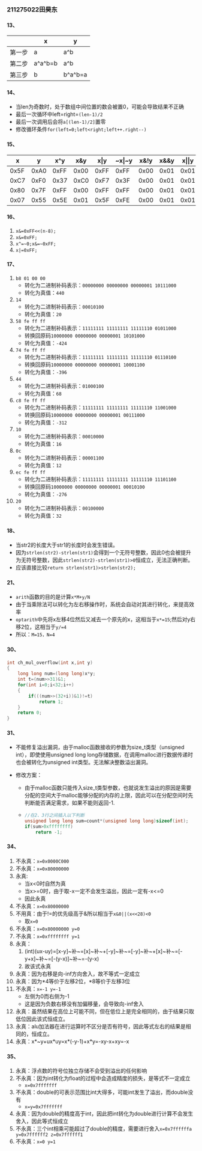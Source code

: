 ### 211275022田昊东

#### 13、

|        | x         | y         |
| ------ | --------- | --------- |
| 第一步 | a         | a^b       |
| 第二步 | a\^a\^b=b | a^b       |
| 第三步 | b         | b\^a\^b=a |

#### 14、

- 当len为奇数时，处于数组中间位置的数会被置0，可能会导致结果不正确
- 最后一次循环中left=right=`(len-1)/2`
- 最后一次调用后会将`a[(len-1)/2]`置零
- 修改循环条件`for(left=0;left<right;left++.right--)`

#### 15、

| x    | y    | x^y  | x&y  | x\|y | \~x\|\~y | x&!y | x&&y | x\|\|y | !x\|\|!y | x&&~y |
| ---- | ---- | ---- | ---- | ---- | -------- | ---- | ---- | ------ | -------- | ----- |
| 0x5F | 0xA0 | 0xFF | 0x00 | 0xFF | 0xFF     | 0x00 | 0x01 | 0x01   | 0x00     | 0x01  |
| 0xC7 | 0xF0 | 0x37 | 0xC0 | 0xF7 | 0x3F     | 0x00 | 0x01 | 0x01   | 0x00     | 0x01  |
| 0x80 | 0x7F | 0xFF | 0x00 | 0xFF | 0xFF     | 0x00 | 0x01 | 0x01   | 0x00     | 0x01  |
| 0x07 | 0x55 | 0x5E | 0x01 | 0x5F | 0xFE     | 0x00 | 0x01 | 0x01   | 0x00     | 0x01  |

#### 16、

1. `x&=0xFF<<(n-8);`
2. `x&=0xFF;`
3. `x^=~0;x&=~0xFF;`
4. `x|=0xFF;`

#### 17、

1. `b8 01 00 00`
   - 转化为二进制补码表示：`00000000 00000000 00000001 10111000`
   - 转化为真值：`440`
2. `14`
   - 转化为二进制补码表示：`00010100`
   - 转化为真值：`20`
3. `58 fe ff ff`
   - 转化为二进制补码表示：`11111111 11111111 11111110 01011000`
   - 转换回原码`10000000 00000000 00000001 10101000`
   - 转化为真值：`-424`
4. `74 fe ff ff`
   - 转化为二进制补码表示：`11111111 11111111 11111110 01110100`
   - 转换回原码`10000000 00000000 00000001 10001100`
   - 转化为真值：`-396`
5. `44`
   - 转化为二进制补码表示：`01000100`
   - 转化为真值：`68`
6. `c8 fe ff ff`
   - 转化为二进制补码表示：`11111111 11111111 11111110 11001000`
   - 转换回原码`10000000 00000000 00000001 00111000`
   - 转化为真值：`-312`
7. `10`
   - 转化为二进制补码表示：`00010000`
   - 转化为真值：`16`
8. `0c`
   - 转化为二进制补码表示：`00001100`
   - 转化为真值：`12`
9. `ec fe ff ff`
   - 转化为二进制补码表示：`11111111 11111111 11111110 11101100`
   - 转换回原码`10000000 00000000 00000001 00010100`
   - 转化为真值：`-276`
10. `20`
    - 转化为二进制补码表示：`00100000`
    - 转化为真值：`32`

#### 18、

- 当str2的长度大于str1的长度时会发生错误。
- 因为`strlen(str2)-strlen(str1)`会得到一个无符号整数，因此0也会被提升为无符号整数，因此`strlen(str2)-strlen(str1)>0`恒成立，无法正确判断。
- 应该直接比较`return strlen(str1)>strlen(str2);`

#### 21、

- `arith`函数的目的是计算`x*M+y/N`
- 由于当乘除法可以转化为左右移操作时，系统会自动对其进行转化，来提高效率
- `optarith`中先将x左移4位然后又减去一个原先的x，这相当于`x*=15`;然后对y右移2位，这相当于`y/=4`
- 所以：`M=15，N=4`

#### 30、

```c
int ch_mul_overflow(int x,int y)
{
    long long num=(long long)x*y;
    int t=(num>>31)&1;
    for(int i=0;i<32;i++)
    {
        if(((num>>(32+i))&1)!=t)
            return 1;
    }
    return 0;
}
```

#### 31、

- 不能修复溢出漏洞，由于malloc函数接收的参数为size_t类型（unsigned int），即使使用unsigned long long存储数据，在调用malloc进行数据传递时也会被转化为unsigned int类型。无法解决整数溢出漏洞。

- 修改方案：

  - 由于malloc函数只能传入size_t类型参数，也就说发生溢出的原因是需要分配的空间大于malloc能够分配的内存的上限，因此可以在分配空间时先判断能否满足需求，如果不能则返回-1.

  - ```c
    //在2、3行之间插入以下判断
    unsigned long long sum=count*(unsigned long long)sizeof(int);
    if(sum>0xffffffff)
        return -1;
    ```

#### 34、

1. 不永真：`x=0x0000C000`
2. 不永真：`x=0x80000000`
3. 永真:
   - 当x<0时自然为真
   - 当x>=0时，由于取-x一定不会发生溢出，因此一定有-x<=0
   - 因此永真
4. 不永真：`x=0x80000000`
5. 不用真：由于!=的优先级高于&所以相当于`x&0||(x<<28)<0`
   - 取`x=0`
6. 不永真：`x=0x80000000 y=0`
7. 不永真：`x=0xffffffff y=1`
8. 永真：
   1. (int)(ux-uy)=[x-y]~补~=[x]~补~+[-y]~补~=[-y]~补~+[x]~补~=[-y+x]~补~=[-(y-x)]~补~=-(y-x)
   2. 故该式永真
9. 永真：因为右移是向-inf方向舍入，故不等式一定成立
10. 永真：因为\*4等价于左移2位，\*8等价于左移3位
11. 不永真：`x=-1 y=-1`
    - 左侧为0而右侧为-1
    - 这是因为负数右移没有加偏移量，会导致向-inf舍入
12. 永真：虽然结果在高位上可能不同，但在低位上是完全相同的，由于结果只取低位因此该式恒成立。
13. 永真：alu加法器在进行运算时不区分是否有符号，因此等式左右的结果是相同的，恒成立。
14. 永真：x\*~y+ux\*uy=x*(-y-1)+x*y=-xy-x+xy=-x

#### 35、

1. 永真：浮点数的符号位独立存储不会受到溢出的任何影响
2. 不永真：因为int转化为float的过程中会造成精度的损失，是等式不一定成立
   - `x=0x7fffffff`
3. 不永真：double的可表示范围比int大得多，可能int发生了溢出，而double没有
   - `x=y=0x7fffffff`
4. 永真：因为double的精度高于int，因此把int转化为double进行计算不会发生舍入，因此等式恒成立
5. 不永真：三个int相乘可能超过了double的精度，需要进行舍入`x=0x7ffffffa y=0x7ffffff2 z=0x7ffffff1`
6. 不永真：`x=0 y=1`

